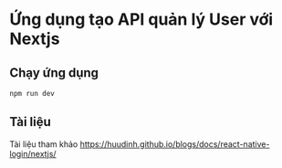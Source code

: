 # Ứng dụng tạo API quản lý User với Nextjs

## Chạy ứng dụng

```bash
npm run dev
```

## Tài liệu

Tài liệu tham khảo https://huudinh.github.io/blogs/docs/react-native-login/nextjs/
